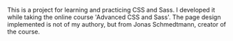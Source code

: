 This is a project for learning and practicing CSS and Sass. I developed it while taking the online course 'Advanced CSS and Sass'. The page design implemented is not of my authory, but from Jonas Schmedtmann, creator of the course.
